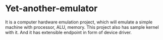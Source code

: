 Yet-another-emulator
====================

It is a computer hardware emulation project, which will emulate a simple machine with processor, ALU, memory. This project also has sample kernel with it. And it has extensible endpoint in form of device driver.
